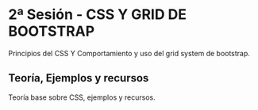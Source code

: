 # 2ª Sesión - CSS Y GRID DE BOOTSTRAP

Principios del CSS Y Comportamiento y uso del grid system de bootstrap. 


## Teoría, Ejemplos y recursos

Teoría base sobre CSS, ejemplos y recursos.



